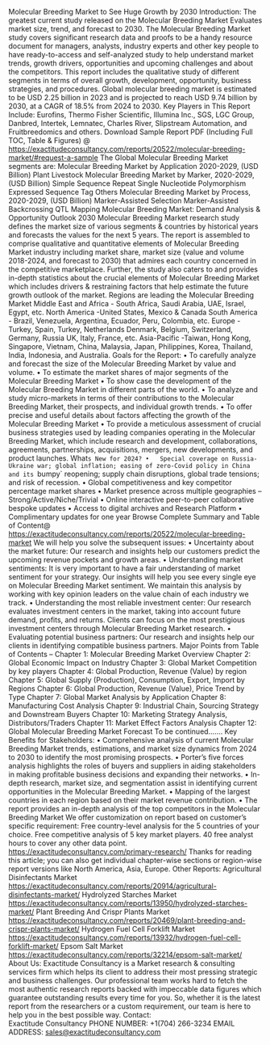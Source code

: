 Molecular Breeding Market to See Huge Growth by 2030 
Introduction:
The greatest current  study released on the Molecular Breeding Market Evaluates market size, trend, and forecast to 2030. The Molecular Breeding Market study covers significant research data and proofs to be a handy resource document for managers, analysts, industry experts and other key people to have ready-to-access and self-analyzed study to help understand market trends, growth drivers, opportunities and upcoming challenges and about the competitors. This report includes the qualitative study of different segments in terms of overall growth, development, opportunity, business strategies, and procedures. 
Global molecular breeding market is estimated to be USD 2.25 billion in 2023 and is projected to reach USD 9.74 billion by 2030, at a CAGR of 18.5% from 2024 to 2030.
Key Players in This Report Include: 
Eurofins, Thermo Fisher Scientific, Illumina Inc., SGS, LGC Group, Danbred, Intertek, Lemnatec, Charles River, Slipstream Automation, and Fruitbreedomics and others.
Download Sample Report PDF (Including Full TOC, Table & Figures) @ 
https://exactitudeconsultancy.com/reports/20522/molecular-breeding-market/#request-a-sample
The Global Molecular Breeding Market segments are:
Molecular Breeding Market by Application 2020-2029, (USD Billion)
Plant
Livestock
Molecular Breeding Market by Marker, 2020-2029, (USD Billion)
Simple Sequence Repeat
Single Nucleotide Polymorphism
Expressed Sequence Tag
Others
Molecular Breeding Market by Process, 2020-2029, (USD Billion)
Marker-Assisted Selection
Marker-Assisted Backcrossing
QTL Mapping
Molecular Breeding Market: Demand Analysis & Opportunity Outlook 2030
Molecular Breeding Market research study defines the market size of various segments & countries by historical years and forecasts the values for the next 5 years. The report is assembled to comprise qualitative and quantitative elements of Molecular Breeding Market industry including market share, market size (value and volume 2018-2024, and forecast to 2030) that admires each country concerned in the competitive marketplace. Further, the study also caters to and provides in-depth statistics about the crucial elements of Molecular Breeding Market which includes drivers & restraining factors that help estimate the future growth outlook of the market.
Regions are leading the Molecular Breeding Market
Middle East and Africa - South Africa, Saudi Arabia, UAE, Israel, Egypt, etc.
North America -United States, Mexico & Canada
South America - Brazil, Venezuela, Argentina, Ecuador, Peru, Colombia, etc.
Europe - Turkey, Spain, Turkey, Netherlands Denmark, Belgium, Switzerland, Germany, Russia UK, Italy, France, etc.
Asia-Pacific -Taiwan, Hong Kong, Singapore, Vietnam, China, Malaysia, Japan, Philippines, Korea, Thailand, India, Indonesia, and Australia.
Goals for the Report:
•	To carefully analyze and forecast the size of the Molecular Breeding Market by value and volume.
•	To estimate the market shares of major segments of the Molecular Breeding Market 
•	To show case the development of the Molecular Breeding Market in different parts of the world.
•	To analyze and study micro-markets in terms of their contributions to the Molecular Breeding Market, their prospects, and individual growth trends.
•	To offer precise and useful details about factors affecting the growth of the Molecular Breeding Market 
•	To provide a meticulous assessment of crucial business strategies used by leading companies operating in the Molecular Breeding Market, which include research and development, collaborations, agreements, partnerships, acquisitions, mergers, new developments, and product launches.
What`s New for 2024?
•	Special coverage on Russia-Ukraine war; global inflation; easing of zero-Covid policy in China and its `bumpy` reopening; supply chain disruptions, global trade tensions; and risk of recession.
•	Global competitiveness and key competitor percentage market shares
•	Market presence across multiple geographies – Strong/Active/Niche/Trivial
•	Online interactive peer-to-peer collaborative bespoke updates
•	Access to digital archives and Research Platform
•	Complimentary updates for one year
Browse Complete Summary and Table of Content@  
https://exactitudeconsultancy.com/reports/20522/molecular-breeding-market
We will help you solve the subsequent issues:
•	Uncertainty about the market future: Our research and insights help our customers predict the upcoming revenue pockets and growth areas.
•	Understanding market sentiments: It is very important to have a fair understanding of market sentiment for your strategy. Our insights will help you see every single eye on Molecular Breeding Market sentiment. We maintain this analysis by working with key opinion leaders on the value chain of each industry we track.
•	Understanding the most reliable investment center: Our research evaluates investment centers in the market, taking into account future demand, profits, and returns. Clients can focus on the most prestigious investment centers through Molecular Breeding Market research.
•	Evaluating potential business partners: Our research and insights help our clients in identifying compatible business partners.
Major Points from Table of Contents –
Chapter 1: Molecular Breeding Market Overview
Chapter 2: Global Economic Impact on Industry
Chapter 3: Global Market Competition by key players
Chapter 4: Global Production, Revenue (Value) by region
Chapter 5: Global Supply (Production), Consumption, Export, Import by Regions
Chapter 6: Global Production, Revenue (Value), Price Trend by Type
Chapter 7: Global Market Analysis by Application
Chapter 8: Manufacturing Cost Analysis
Chapter 9: Industrial Chain, Sourcing Strategy and Downstream Buyers
Chapter 10: Marketing Strategy Analysis, Distributors/Traders
Chapter 11: Market Effect Factors Analysis
Chapter 12: Global Molecular Breeding Market Forecast
To be continued…….
Key Benefits for Stakeholders:
•	Comprehensive analysis of current Molecular Breeding Market trends, estimations, and market size dynamics from 2024 to 2030 to identify the most promising prospects.
•	Porter’s five forces analysis highlights the roles of buyers and suppliers in aiding stakeholders in making profitable business decisions and expanding their networks.
•	In-depth research, market size, and segmentation assist in identifying current opportunities in the Molecular Breeding Market.
•	Mapping of the largest countries in each region based on their market revenue contribution.
•	The report provides an in-depth analysis of the top competitors in the Molecular Breeding Market
We offer customization on report based on customer’s specific requirement:
Free country-level analysis for the 5 countries of your choice.
Free competitive analysis of 5 key market players.
40 free analyst hours to cover any other data point.
https://exactitudeconsultancy.com/primary-research/
Thanks for reading this article; you can also get individual chapter-wise sections or region-wise report versions like North America, Asia, Europe.
Other Reports:
Agricultural Disinfectants Market
https://exactitudeconsultancy.com/reports/20914/agricultural-disinfectants-market/
Hydrolyzed Starches Market
https://exactitudeconsultancy.com/reports/13950/hydrolyzed-starches-market/
Plant Breeding And Crispr Plants Market
https://exactitudeconsultancy.com/reports/20469/plant-breeding-and-crispr-plants-market/
Hydrogen Fuel Cell Forklift Market
https://exactitudeconsultancy.com/reports/13932/hydrogen-fuel-cell-forklift-market/
Epsom Salt Market
https://exactitudeconsultancy.com/reports/32214/epsom-salt-market/
About Us:
Exactitude Consultancy is a Market research & consulting services firm which helps its client to address their most pressing strategic and business challenges. Our professional team works hard to fetch the most authentic research reports backed with impeccable data figures which guarantee outstanding results every time for you. So, whether it is the latest report from the researchers or a custom requirement, our team is here to help you in the best possible way.
Contact:  
Exactitude Consultancy
PHONE NUMBER: +1(704) 266-3234
EMAIL ADDRESS: sales@exactitudeconsultancy.com
